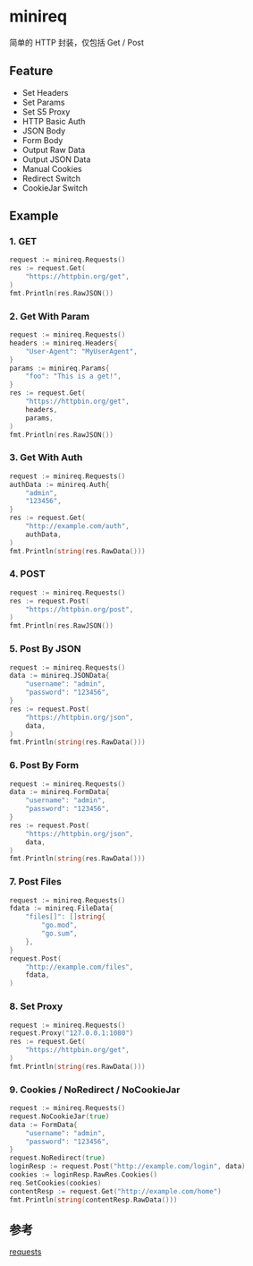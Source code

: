 # minireq

简单的 HTTP 封装，仅包括 Get / Post

## Feature

+ Set Headers
+ Set Params
+ Set S5 Proxy
+ HTTP Basic Auth
+ JSON Body
+ Form Body
+ Output Raw Data
+ Output JSON Data
+ Manual Cookies
+ Redirect Switch
+ CookieJar Switch

## Example

### 1. GET

```go
request := minireq.Requests()
res := request.Get(
    "https://httpbin.org/get",
)
fmt.Println(res.RawJSON())
```

### 2. Get With Param

```go
request := minireq.Requests()
headers := minireq.Headers{
    "User-Agent": "MyUserAgent",
}
params := minireq.Params{
    "foo": "This is a get!",
}
res := request.Get(
    "https://httpbin.org/get",
    headers,
    params,
)
fmt.Println(res.RawJSON())
```

### 3. Get With Auth

```go
request := minireq.Requests()
authData := minireq.Auth{
    "admin",
    "123456",
}
res := request.Get(
    "http://example.com/auth",
    authData,
)
fmt.Println(string(res.RawData()))
```

### 4. POST

```go
request := minireq.Requests()
res := request.Post(
    "https://httpbin.org/post",
)
fmt.Println(res.RawJSON())
```

### 5. Post By JSON

```go
request := minireq.Requests()
data := minireq.JSONData{
    "username": "admin",
    "password": "123456",
}
res := request.Post(
    "https://httpbin.org/json",
    data,
)
fmt.Println(string(res.RawData()))
```

### 6. Post By Form

```go
request := minireq.Requests()
data := minireq.FormData{
    "username": "admin",
    "password": "123456",
}
res := request.Post(
    "https://httpbin.org/json",
    data,
)
fmt.Println(string(res.RawData()))
```

### 7. Post Files

```go
request := minireq.Requests()
fdata := minireq.FileData{
    "files[]": []string{
        "go.mod",
        "go.sum",
    },
}
request.Post(
    "http://example.com/files",
    fdata,
)
```

### 8. Set Proxy

```go
request := minireq.Requests()
request.Proxy("127.0.0.1:1080")
res := request.Get(
    "https://httpbin.org/get",
)
fmt.Println(string(res.RawData()))
```

### 9. Cookies / NoRedirect / NoCookieJar

```go
request := minireq.Requests()
request.NoCookieJar(true)
data := FormData{
    "username": "admin",
    "password": "123456",
}
request.NoRedirect(true)
loginResp := request.Post("http://example.com/login", data)
cookies := loginResp.RawRes.Cookies()
req.SetCookies(cookies)
contentResp := request.Get("http://example.com/home")
fmt.Println(string(contentResp.RawData()))
```

## 参考

[requests](https://github.com/asmcos/requests)
